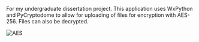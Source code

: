 For my undergraduate dissertation project. This application uses WxPython and PyCryptodome to allow for uploading of files for encryption with AES-256. Files can also be decrypted.

![AES](https://github.com/user-attachments/assets/5eccacc5-1704-4c72-8f06-44213fb5bc1d)
